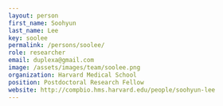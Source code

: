 ```yaml
---
layout: person
first_name: Soohyun
last_name: Lee
key: soolee
permalink: /persons/soolee/
role: researcher
email: duplexa@gmail.com
image: /assets/images/team/soolee.png
organization: Harvard Medical School
position: Postdoctoral Research Fellow
website: http://compbio.hms.harvard.edu/people/soohyun-lee
---
```

